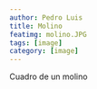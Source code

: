 ```yaml
---
author: Pedro Luis
title: Molino
featimg: molino.JPG
tags: [image]
category: [image]
---
```

Cuadro de un molino

